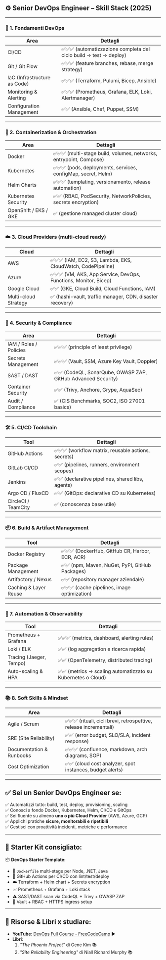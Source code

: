 ## ⚙️ Senior DevOps Engineer – Skill Stack (2025)

---

### 🧰 1. **Fondamenti DevOps**

| Area                         | Dettagli                                                           |
| ---------------------------- | ------------------------------------------------------------------ |
| CI/CD                        | ✅✅✅ (automatizzazione completa del ciclo build → test → deploy) |
| Git / Git Flow               | ✅✅✅ (feature branches, rebase, merge strategy)                  |
| IaC (Infrastructure as Code) | ✅✅✅ (Terraform, Pulumi, Bicep, Ansible)                         |
| Monitoring & Alerting        | ✅✅✅ (Prometheus, Grafana, ELK, Loki, Alertmanager)              |
| Configuration Management     | ✅✅ (Ansible, Chef, Puppet, SSM)                                  |

---

### 🐳 2. **Containerization & Orchestration**

| Area                  | Dettagli                                                           |
| --------------------- | ------------------------------------------------------------------ |
| Docker                | ✅✅✅ (multi-stage build, volumes, networks, entrypoint, Compose) |
| Kubernetes            | ✅✅✅ (pods, deployments, services, configMap, secret, Helm)      |
| Helm Charts           | ✅✅✅ (templating, versionamento, release automation)             |
| Kubernetes Security   | ✅✅ (RBAC, PodSecurity, NetworkPolicies, secrets encryption)      |
| OpenShift / EKS / GKE | ✅ (gestione managed cluster cloud)                                |

---

### ☁️ 3. **Cloud Providers (multi-cloud ready)**

| Cloud                | Dettagli                                                         |
| -------------------- | ---------------------------------------------------------------- |
| AWS                  | ✅✅✅ (IAM, EC2, S3, Lambda, EKS, CloudWatch, CodePipeline)     |
| Azure                | ✅✅✅ (VM, AKS, App Service, DevOps, Functions, Monitor, Bicep) |
| Google Cloud         | ✅✅ (GKE, Cloud Build, Cloud Functions, IAM)                    |
| Multi-cloud Strategy | ✅ (hashi-vault, traffic manager, CDN, disaster recovery)        |

---

### 🔐 4. **Security & Compliance**

| Area                   | Dettagli                                                      |
| ---------------------- | ------------------------------------------------------------- |
| IAM / Roles / Policies | ✅✅✅ (principle of least privilege)                         |
| Secrets Management     | ✅✅✅ (Vault, SSM, Azure Key Vault, Doppler)                 |
| SAST / DAST            | ✅✅ (CodeQL, SonarQube, OWASP ZAP, GitHub Advanced Security) |
| Container Security     | ✅✅ (Trivy, Anchore, Grype, AquaSec)                         |
| Audit / Compliance     | ✅ (CIS Benchmarks, SOC2, ISO 27001 basics)                   |

---

### 🛠️ 5. **CI/CD Toolchain**

| Tool                | Dettagli                                            |
| ------------------- | --------------------------------------------------- |
| GitHub Actions      | ✅✅✅ (workflow matrix, reusable actions, secrets) |
| GitLab CI/CD        | ✅✅ (pipelines, runners, environment scopes)       |
| Jenkins             | ✅✅ (declarative pipelines, shared libs, agents)   |
| Argo CD / FluxCD    | ✅✅ (GitOps: declarative CD su Kubernetes)         |
| CircleCI / TeamCity | ✅ (conoscenza base utile)                          |

---

### 📦 6. **Build & Artifact Management**

| Tool                  | Dettagli                                        |
| --------------------- | ----------------------------------------------- |
| Docker Registry       | ✅✅✅ (DockerHub, GitHub CR, Harbor, ECR, ACR) |
| Package Management    | ✅✅ (npm, Maven, NuGet, PyPI, GitHub Packages) |
| Artifactory / Nexus   | ✅✅ (repository manager aziendale)             |
| Caching & Layer Reuse | ✅✅✅ (cache pipelines, image optimization)    |

---

### 🔄 7. **Automation & Observability**

| Tool                    | Dettagli                                                     |
| ----------------------- | ------------------------------------------------------------ |
| Prometheus + Grafana    | ✅✅✅ (metrics, dashboard, alerting rules)                  |
| Loki / ELK              | ✅✅ (log aggregation e ricerca rapida)                      |
| Tracing (Jaeger, Tempo) | ✅✅ (OpenTelemetry, distributed tracing)                    |
| Auto-scaling & HPA      | ✅✅ (metrics → scaling automatizzato su Kubernetes o Cloud) |

---

### 📚 8. **Soft Skills & Mindset**

| Area                     | Dettagli                                                           |
| ------------------------ | ------------------------------------------------------------------ |
| Agile / Scrum            | ✅✅✅ (rituali, cicli brevi, retrospettive, release incrementali) |
| SRE (Site Reliability)   | ✅✅ (error budget, SLO/SLA, incident response)                    |
| Documentation & Runbooks | ✅✅✅ (confluence, markdown, arch diagrams, SOP)                  |
| Cost Optimization        | ✅✅ (cloud cost analyzer, spot instances, budget alerts)          |

---

## ✅ Sei un **Senior DevOps Engineer** se:

✅ Automatizzi tutto: build, test, deploy, provisioning, scaling  
✅ Conosci a fondo Docker, Kubernetes, Helm, CI/CD e GitOps  
✅ Sei fluente su almeno **uno o più Cloud Provider** (AWS, Azure, GCP)  
✅ Applichi pratiche **sicure, monitorabili e ripetibili**  
✅ Gestisci con proattività incidenti, metriche e performance

---

## 🎁 Starter Kit consigliato:

📦 **DevOps Starter Template:**

- 🐳 `Dockerfile` multi-stage per Node, .NET, Java
- 🚀 GitHub Actions per CI/CD con lint/test/deploy
- ☁️ Terraform + Helm chart + Secrets encryption
- 📈 Prometheus + Grafana + Loki stack
- ⚠️ SAST/DAST scan via CodeQL + Trivy + OWASP ZAP
- 🔐 Vault + RBAC + HTTPS ingress setup

---

## 📘 Risorse & Libri x studiare:

- **YouTube**: [DevOps Full Course - FreeCodeCamp](https://www.youtube.com/watch?v=4WqEckIjmO8) ▶️
- **Libri**:
  1. _"The Phoenix Project"_ di Gene Kim 📚
  2. _"Site Reliability Engineering"_ di Niall Richard Murphy 📚

